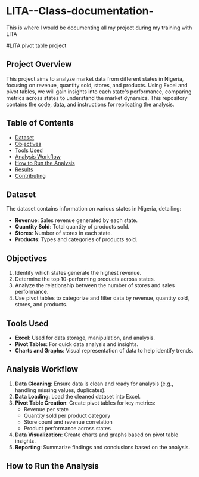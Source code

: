 # LITA--Class-documentation-
This is where I would be documenting all my project during my training with LITA

#LITA pivot table project

## Project Overview

This project aims to analyze market data from different states in Nigeria, focusing on revenue, quantity sold, stores, and products. Using Excel and pivot tables, we will gain insights into each state's performance, comparing metrics across states to understand the market dynamics. This repository contains the code, data, and instructions for replicating the analysis.

## Table of Contents

- [Dataset](#dataset)
- [Objectives](#objectives)
- [Tools Used](#tools-used)
- [Analysis Workflow](#analysis-workflow)
- [How to Run the Analysis](#how-to-run-the-analysis)
- [Results](#results)
- [Contributing](#contributing) 

## Dataset

The dataset contains information on various states in Nigeria, detailing:

- **Revenue**: Sales revenue generated by each state.
- **Quantity Sold**: Total quantity of products sold.
- **Stores**: Number of stores in each state.
- **Products**: Types and categories of products sold.


## Objectives

1. Identify which states generate the highest revenue.
2. Determine the top 10-performing products across states.
3. Analyze the relationship between the number of stores and sales performance.
4. Use pivot tables to categorize and filter data by revenue, quantity sold, stores, and products.

## Tools Used

- **Excel**: Used for data storage, manipulation, and analysis.
- **Pivot Tables**: For quick data analysis and insights.
- **Charts and Graphs**: Visual representation of data to help identify trends.

## Analysis Workflow

1. **Data Cleaning**: Ensure data is clean and ready for analysis (e.g., handling missing values, duplicates).
2. **Data Loading**: Load the cleaned dataset into Excel.
3. **Pivot Table Creation**: Create pivot tables for key metrics:
   - Revenue per state
   - Quantity sold per product category
   - Store count and revenue correlation
   - Product performance across states
4. **Data Visualization**: Create charts and graphs based on pivot table insights.
5. **Reporting**: Summarize findings and conclusions based on the analysis.

## How to Run the Analysis



